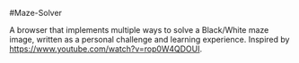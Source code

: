#Maze-Solver

A browser that implements multiple ways to solve a Black/White maze image, written
as a personal challenge and learning experience. Inspired by https://www.youtube.com/watch?v=rop0W4QDOUI.
